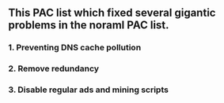 ## This PAC list which fixed several gigantic problems in the noraml PAC list.
### 1. Preventing DNS cache pollution
### 2. Remove redundancy
### 3. Disable regular ads and mining scripts
